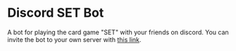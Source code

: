 # Discord SET Bot
A bot for playing the card game "SET" with your friends on discord. You can invite the bot to your own server with [this link](https://discord.com/api/oauth2/authorize?client_id=917630979659685908&permissions=8192&scope=applications.commands%20bot).
